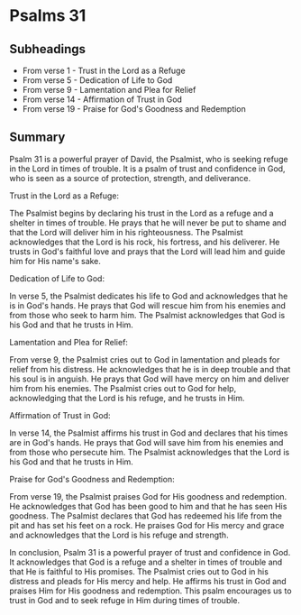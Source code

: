 # Psalms 31

## Subheadings

* From verse 1 - Trust in the Lord as a Refuge
* From verse 5 - Dedication of Life to God
* From verse 9 - Lamentation and Plea for Relief
* From verse 14 - Affirmation of Trust in God
* From verse 19 - Praise for God's Goodness and Redemption

## Summary

Psalm 31 is a powerful prayer of David, the Psalmist, who is seeking refuge in the Lord in times of trouble. It is a psalm of trust and confidence in God, who is seen as a source of protection, strength, and deliverance.

Trust in the Lord as a Refuge:

The Psalmist begins by declaring his trust in the Lord as a refuge and a shelter in times of trouble. He prays that he will never be put to shame and that the Lord will deliver him in his righteousness. The Psalmist acknowledges that the Lord is his rock, his fortress, and his deliverer. He trusts in God's faithful love and prays that the Lord will lead him and guide him for His name's sake.

Dedication of Life to God:

In verse 5, the Psalmist dedicates his life to God and acknowledges that he is in God's hands. He prays that God will rescue him from his enemies and from those who seek to harm him. The Psalmist acknowledges that God is his God and that he trusts in Him.

Lamentation and Plea for Relief:

From verse 9, the Psalmist cries out to God in lamentation and pleads for relief from his distress. He acknowledges that he is in deep trouble and that his soul is in anguish. He prays that God will have mercy on him and deliver him from his enemies. The Psalmist cries out to God for help, acknowledging that the Lord is his refuge, and he trusts in Him.

Affirmation of Trust in God:

In verse 14, the Psalmist affirms his trust in God and declares that his times are in God's hands. He prays that God will save him from his enemies and from those who persecute him. The Psalmist acknowledges that the Lord is his God and that he trusts in Him.

Praise for God's Goodness and Redemption:

From verse 19, the Psalmist praises God for His goodness and redemption. He acknowledges that God has been good to him and that he has seen His goodness. The Psalmist declares that God has redeemed his life from the pit and has set his feet on a rock. He praises God for His mercy and grace and acknowledges that the Lord is his refuge and strength.

In conclusion, Psalm 31 is a powerful prayer of trust and confidence in God. It acknowledges that God is a refuge and a shelter in times of trouble and that He is faithful to His promises. The Psalmist cries out to God in his distress and pleads for His mercy and help. He affirms his trust in God and praises Him for His goodness and redemption. This psalm encourages us to trust in God and to seek refuge in Him during times of trouble.